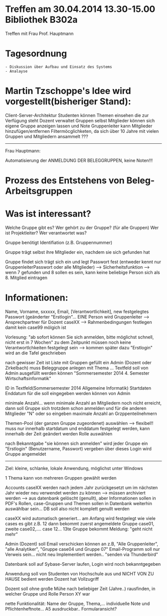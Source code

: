 Treffen am 30.04.2014 13.30-15.00 Bibliothek B302a
==================================================

Treffen mit Frau Prof. Hauptmann

Tagesordnung
============
	- Diskussion über Aufbau und Einsatz des Systems
	- Analayse

Martin Tzschoppe's Idee wird vorgestellt(bisheriger Stand):
============================================================
Client-Server-Architektur
Studenten können Themen einsehen die zur Verfügung steht
Dozent verwaltet Gruppen selbst
Mitglieder können sich eigene Gruppe anzeigen lassen und Note
Gruppenleiter kann Mitglieder hinzufügen/entfernen
Filtermöcglichketen, da sich über 10 Jahre mit vielen Gruppen und Mitgliedern ansammelt ???

---------------------------------------------------------------------------------------------------------------------------

Frau Hauptmann:

Automatisierung der ANMELDUNG DER BELEGGRUPPEN, keine Noten!!!


Prozess des Entstehens von Beleg-Arbeitsgruppen
=================================================

Was ist interessant?
====================
Welche Gruppe gibt es?
Wer gehört zu der Gruppe?
(für alle Gruppen)
Wer ist Projektleiter?
Wer verantwortet was?

Gruppe benötigt Identifiation (z.B. Gruppennummer)

Gruppe trägt selbst ihre Mitglieder ein, nachdem sie sich gefunden hat

Gruppe findet sich
trägt sich ein und legt Passwort fest (entweder kennt nur GruppenleiterPasswort oder alle Mitglieder) --> Sicherheitsfunktion
--> wenn 7 gefunden und 8 sollen es sein, kann keine beliebige Person sich als 8. Mitglied eintragen

Informationen:
==============
Name, Vorname, sxxxxx, Email, [Verantwortlichkeit], new festgelegtes Passwort (geänderter "Erstlogin"... EINE Person wird Gruppenleiter --> Ansprechpartner für Dozent
caseXX --> Rahmenbedingungen festlegen damit kein case99 mölgich ist

Vorlesung: "ab sofort können Sie sich anmelden, bitte möglichst schnell, nicht erst in 7 Wochen"
zu dem Zeitpunkt müssen noch keine Verantwortlchkeiten festgelegt sein --> kommen später dazu
"Erstlogin" wird an die Tafel geschrieben


nach gewisser Zeit ist Liste mit Gruppen gefüllt
ein Admin (Dozent oder Zirkelbach) muss Beleggruppe anlegen mit Thema ... Textfeld soll von Admin ausgefüllt werden können "Sommersemester 2014 4. Semester Wirtschaftsinformatik"


ID in Textfeld(Sommersemester 2014 Allgemeine Informatik)
Startdaten
Enddatum
für die soll eingegeben werden können von Admin

minimale Anzahl... wenn minimale Anzahl an Mitgliedern noch nicht erreicht, dann soll Gruppe sich trotzdem schon anmelden und für die anderen Mitglieder "N" oder so eingeben
maximale Anzahl an Grzppenteilnehmern

Themen-Pool (der ganzen Gruppe zugeordenet) auswählen --> flexibel!! muss nur innerhalb startdatum und enddatum festgelegt werden, kann innerhalb der Zeit geändert werden
Rolle auswählen

nach Bekanntgabe "sie können sich anmelden" wird jeder Gruppe ein "Erstlogin" (Benutzername, Passwort) vergeben
über dieses Login wird Gruppe angemeldet


------------------------------------

Ziel: kleine, schlanke, lokale Anwendung, möglichst unter Windows

1 Thema kann von mehreren Gruppen gewählt werden

Accounts caseXX werden nach jedem Jahr zurückgesetzt um im nächsten Jahr wieder neu verwendet werden zu können
--> müssen archiviert werden --> aus datenbank gelöscht (genullt), aber Informationen sollen in PDF's
Rollen, case-Gruppen und Themen sollen in Datenbank weiterhin auswählbar sein... DB soll also nicht komplett genullt werden

caseXX wird automatisch generiert... am Anfang wird festgelegt wie viele cases es gibt z.B. 12
dann bekommt zuerst angemeldete Gruppe case01, zweite case02,.... case 12... 13te Gruppe bekommt Meldung: "geht nicht mehr"

Admin (Dozent) soll Email verschicken können an z.B, "Alle Gruppenleiter", "alle Analytiker", "Gruppe case04 und Gruppe 07"
Email-Programm soll nur Verweis sein... nicht neu Implementiert werden.. "senden via Thunderbird"

Datenbank soll auf Sybase-Server laufen, Login wird noch bekanntgegeben

Anwendung soll von Studenten von Hochschule aus und NICHT VON ZU HAUSE bedient werden
Dozent hat Vollzugriff

Dozent soll ohne große Mühe nach beliebiger Zeit (Jahre..) rausfinden, in welcher Gruppe und Rolle Person XY war

nette Funktionalität: Name der Gruppe, Thema,... individuelle Note und Pflichtenheftnote... A5 ausdruckbar.. Formularansicht?